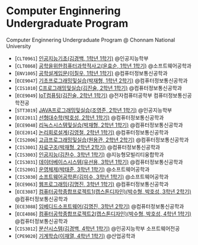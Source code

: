 # Computer Enginnering Undergraduate Program
Computer Enginnering Undergraduate Program @ Chonnam National University

 * [`CLT0961`] [인공지능기초(김경백, 1학년 1학기)](./1.1-artificial-intelligence-basics) @인공지능학부
 * [`CLT0868`] [공학을위한컴퓨터과학적사고(윤효순, 1학년 1학기)](./1.1-computational-thinking-for-engineering) @소프트웨어공학과
 * [`ENV1005`] [공학설계입문(이칠우, 1학년 1학기)](./1.1-introduction-to-engineering-design) @컴퓨터정보통신공학과
 * [`ECE9047`] [기초프로그래밍및실습(박재형, 1학년 2학기)](./1.2-software-programming-basics-and-practice) @컴퓨터정보통신공학과
 * [`CIS1010`] [C프로그래밍및실습(김진술, 2학년 1학기)](./2.1-c-programming-and-practice) @컴퓨터정보통신공학과
 * [`ECE9049`] [IoT컴퓨팅(김진술, 2학년 1학기)](./2.1-iot-computing) @전자컴퓨터공학부 컴퓨터정보통신공학전공
 * [`STT3019`] [JAVA프로그래밍및실습(조영준, 2학년 1학기)](./2.1-java-programming-and-practice) @인공지능학부
 * [`ECE2011`] [선형대수학(박호성, 2학년 1학기)](./2.1-linear-algebra) @컴퓨터정보통신공학과
 * [`ECE9048`] [리눅스시스템및실습(박재형, 2학년 1학기)](./2.1-linux-system-and-practice) @컴퓨터정보통신공학과
 * [`ECE2014`] [논리회로설계(김영철, 2학년 1학기)](./2.1-logic-circuits-design) @컴퓨터정보통신공학과
 * [`CIS2006`] [고급프로그래밍및실습(원용관, 2학년 2학기)](./2.2-advanced-computer-programming-and-practice) @컴퓨터정보통신공학과
 * [`CIS3001`] [자료구조(박재형, 2학년 2학기)](./2.2-data-structures) @컴퓨터정보통신공학과
 * [`CIS3003`] [인공지능(김찬수, 3학년 1학기)](./3.1-artificial-intelligence) @지능형모빌리티융합학과
 * [`CIS3031`] [데이터베이스시스템(유선용, 3학년 1학기)](./3.1-data-base-systems) @컴퓨터정보통신공학과
 * [`CIS2001`] [운영체제(박태준, 3학년 1학기)](./3.1-operating-system) @소프트웨어공학과
 * [`CIS3030`] [소프트웨어공학론(김미수, 3학년 1학기)](./3.1-software-enginnering) @소프트웨어공학과
 * [`ECE9063`] [웹프로그래밍(김명진, 3학년 1학기)](./3.1-web-programming) @컴퓨터정보통신공학과
 * [`ECE3087`] [컴퓨터공학종합프로젝트1(캡스톤디자인)(박수형, 박호성, 3학년 2학기)](./3.2-computer-engineering-project1(capstone-design)) @컴퓨터정보통신공학과
 * [`ECE3088`] [임베디드소프트웨어(김명진, 3학년 2학기)](./3.2-embedded-software) @컴퓨터정보통신공학과
 * [`ECE4086`] [컴퓨터공학종합프로젝트2(캡스톤디자인)(박수형, 박호성, 4학년 1학기)](./4.1-computer-engineering-project2(capstone-design)) @컴퓨터정보통신공학과
 * [`CIS3012`] [분산시스템(김경백, 4학년 1학기)](./4.1-distributed-systems) @인공지능학부 소프트웨어전공
 * [`CPE9020`] [기계학습(이재열, 4학년 1학기)](./4.1-machine-learning) @산업공학과
